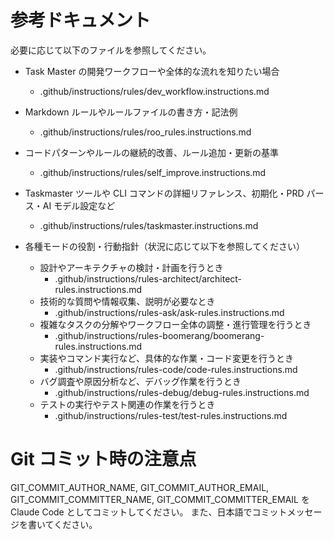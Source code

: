 # 参考ドキュメント

必要に応じて以下のファイルを参照してください。

- Task Master の開発ワークフローや全体的な流れを知りたい場合

  - .github/instructions/rules/dev_workflow.instructions.md

- Markdown ルールやルールファイルの書き方・記法例

  - .github/instructions/rules/roo_rules.instructions.md

- コードパターンやルールの継続的改善、ルール追加・更新の基準

  - .github/instructions/rules/self_improve.instructions.md

- Taskmaster ツールや CLI コマンドの詳細リファレンス、初期化・PRD パース・AI モデル設定など

  - .github/instructions/rules/taskmaster.instructions.md

- 各種モードの役割・行動指針（状況に応じて以下を参照してください）
  - 設計やアーキテクチャの検討・計画を行うとき
    - .github/instructions/rules-architect/architect-rules.instructions.md
  - 技術的な質問や情報収集、説明が必要なとき
    - .github/instructions/rules-ask/ask-rules.instructions.md
  - 複雑なタスクの分解やワークフロー全体の調整・進行管理を行うとき
    - .github/instructions/rules-boomerang/boomerang-rules.instructions.md
  - 実装やコマンド実行など、具体的な作業・コード変更を行うとき
    - .github/instructions/rules-code/code-rules.instructions.md
  - バグ調査や原因分析など、デバッグ作業を行うとき
    - .github/instructions/rules-debug/debug-rules.instructions.md
  - テストの実行やテスト関連の作業を行うとき
    - .github/instructions/rules-test/test-rules.instructions.md

# Git コミット時の注意点

GIT_COMMIT_AUTHOR_NAME, GIT_COMMIT_AUTHOR_EMAIL, GIT_COMMIT_COMMITTER_NAME, GIT_COMMIT_COMMITTER_EMAIL を Claude Code としてコミットしてください。
また、日本語でコミットメッセージを書いてください。
